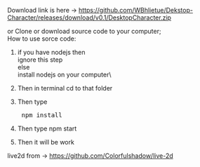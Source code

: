 
Download link is here -> https://github.com/WBhlietue/Dekstop-Character/releases/download/v0.1/DesktopCharacter.zip


or Clone or download source code to your computer;\
How to use sorce code:

1. if you have nodejs then \
     ignore this step\
   else\
     install nodejs on your computer\
     
2. Then in terminal cd to that folder
3. Then type <pre> npm install </pre>
4. Then type npm start
5. Then it will be work
   


live2d from -> https://github.com/Colorfulshadow/live-2d


